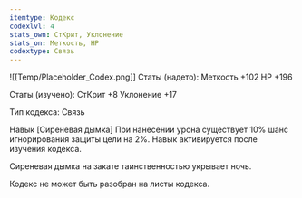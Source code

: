 ```yaml
---
itemtype: Кодекс
codexlvl: 4
stats_own: СтКрит, Уклонение
stats_on: Меткость, HP
codextype: Связь
---
```

![[Temp/Placeholder_Codex.png]]
Статы (надето):
Меткость +102
HP +196

Статы (изучено):
СтКрит +8
Уклонение +17

Тип кодекса: Связь


Навык
[Сиреневая дымка] При нанесении урона существует 10% шанс игнорирования защиты цели на 2%. Навык активируется после изучения кодекса.

Сиреневая дымка на закате таинственностью укрывает ночь.

Кодекс не может быть разобран на листы кодекса.
